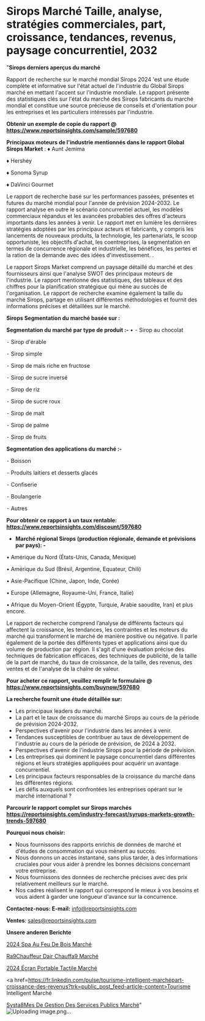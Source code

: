 # Sirops Marché Taille, analyse, stratégies commerciales, part, croissance, tendances, revenus, paysage concurrentiel, 2032

"<strong>Sirops derniers aperçus du marché</strong>

Rapport de recherche sur le marché mondial Sirops 2024 'est une étude complète et informative sur l'état actuel de l'industrie du Global Sirops marché en mettant l'accent sur l'industrie mondiale. Le rapport présente des statistiques clés sur l'état du marché des Sirops fabricants du marché mondial et constitue une source précieuse de conseils et d'orientation pour les entreprises et les particuliers intéressés par l'industrie.

<strong>Obtenir un exemple de copie du rapport @ <a href=https://www.reportsinsights.com/sample/597680>https://www.reportsinsights.com/sample/597680</a></strong>

<strong>Principaux moteurs de l'industrie mentionnés dans le rapport Global Sirops Market</strong> :
♦ Aunt Jemima

♦ Hershey

♦ Sonoma Syrup

♦ DaVinci Gourmet

Le rapport de recherche basé sur les performances passées, présentes et futures du marché mondial pour l'année de prévision 2024-2032. Le rapport analyse en outre le scénario concurrentiel actuel, les modèles commerciaux répandus et les avancées probables des offres d'acteurs importants dans les années à venir. Le rapport met en lumière les dernières stratégies adoptées par les principaux acteurs et fabricants, y compris les lancements de nouveaux produits, la technologie, les partenariats, le scoop opportuniste, les objectifs d'achat, les coentreprises, la segmentation en termes de concurrence régionale et industrielle, les bénéfices, les pertes et la ration de la demande avec des idées d'investissement. .

Le rapport Sirops Market comprend un paysage détaillé du marché et des fournisseurs ainsi que l'analyse SWOT des principaux moteurs de l'industrie. Le rapport mentionne des statistiques, des tableaux et des chiffres pour la planification stratégique qui mène au succès de l'organisation. Le rapport de recherche examine également la taille du marché Sirops, partage en utilisant différentes méthodologies et fournit des informations précises et détaillées sur le marché.

<strong>Sirops Segmentation du marché basée sur :</strong>

<strong>Segmentation du marché par type de produit :-</strong>
•
⁃ Sirop au chocolat

⁃ Sirop d'érable

⁃ Sirop simple

⁃ Sirop de maïs riche en fructose

⁃ Sirop de sucre inversé

⁃ Sirop de riz

⁃ Sirop de sucre roux

⁃ Sirop de malt

⁃ Sirop de palme

⁃ Sirop de fruits

<strong>Segmentation des applications du marché :-</strong>

⁃ Boisson

⁃ Produits laitiers et desserts glacés

⁃ Confiserie

⁃ Boulangerie

⁃ Autres

<strong>Pour obtenir ce rapport à un taux rentable: <a href=https://www.reportsinsights.com/discount/597680>https://www.reportsinsights.com/discount/597680</a></strong>
<ul>
  <li><strong>Marché régional Sirops (production régionale, demande et prévisions par pays): -</strong></li>
</ul>
• Amérique du Nord (États-Unis, Canada, Mexique)

• Amérique du Sud (Brésil, Argentine, Equateur, Chili)

• Asie-Pacifique (Chine, Japon, Inde, Corée)

• Europe (Allemagne, Royaume-Uni, France, Italie)

• Afrique du Moyen-Orient (Égypte, Turquie, Arabie saoudite, Iran) et plus encore.

Le rapport de recherche comprend l’analyse de différents facteurs qui affectent la croissance, les tendances, les contraintes et les moteurs du marché qui transforment le marché de manière positive ou négative. Il parle également de la portée des différents types et applications ainsi que du volume de production par région. Il s'agit d'une évaluation précise des techniques de fabrication efficaces, des techniques de publicité, de la taille de la part de marché, du taux de croissance, de la taille, des revenus, des ventes et de l'analyse de la chaîne de valeur.

<strong>Pour acheter ce rapport, veuillez remplir le formulaire @   <a href=https://www.reportsinsights.com/buynow/597680>https://www.reportsinsights.com/buynow/597680</a></strong>

<strong>La recherche fournit une étude détaillée sur:</strong>
<ul>
  <li>Les principaux leaders du marché.</li>
  <li>La part et le taux de croissance du marché Sirops au cours de la période de prévision 2024-2032.</li>
  <li>Perspectives d'avenir pour l'industrie dans les années à venir.</li>
  <li>Tendances susceptibles de contribuer au taux de développement de l'industrie au cours de la période de prévision, de 2024 à 2032.</li>
  <li>Perspectives d'avenir de l'industrie Sirops pour la période de prévision.</li>
  <li>Les entreprises qui dominent le paysage concurrentiel dans différentes régions et leurs stratégies appliquées pour acquérir un avantage concurrentiel.</li>
  <li>Les principaux facteurs responsables de la croissance du marché dans les différentes régions.</li>
  <li>Les défis auxquels sont confrontées les entreprises opérant sur le marché international ?</li>
</ul>

<strong>Parcourir le rapport complet sur Sirops marchés <a href=https://reportsinsights.com/industry-forecast/syrups-markets-growth-trends-597680>https://reportsinsights.com/industry-forecast/syrups-markets-growth-trends-597680</a></strong>

<strong>Pourquoi nous choisir:</strong>
<ul>
  <li>Nous fournissons des rapports enrichis de données de marché et d'études de consommation qui vous mènent au succès.</li>
  <li>Nous donnons un accès instantané, sans plus tarder, à des informations cruciales pour vous aider à prendre les bonnes décisions concernant votre entreprise.</li>
  <li>Nous fournissons des données de recherche précises avec des prix relativement meilleurs sur le marché.</li>
  <li>Nos cadres réalisent le rapport qui correspond le mieux à vos besoins et vous aident à garder une longueur d'avance sur la concurrence.</li>
</ul>
<strong>Contactez-nous:
</strong><strong>E-mail:</strong> <a href=mailto:info@reportsinsights.com>info@reportsinsights.com</a>

<strong>Ventes</strong>: <a href=mailto:sales@reportsinsights.com>sales@reportsinsights.com</a>

<strong>Unsere anderen Berichte</strong>

<a href=https://www.linkedin.com/pulse/2024-spa-au-feu-de-bois-march%C3%A9-analyse-et-ixscc/>2024 Spa Au Feu De Bois Marché</a>

<a href=https://www.linkedin.com/pulse/r%C3%A9chauffeur-dair-chauff%C3%A9-march%C3%A9-2024-part-croissance-ilz6c/>Ra9Chauffeur Dair Chauffa9 Marché</a>

<a href=https://www.linkedin.com/pulse/2024-écran-portable-tactile-marché-principaux-gidxc/>2024 Écran Portable Tactile Marché</a>

<a href=https://fr.linkedin.com/pulse/tourisme-intelligent-marchépart-croissance-des-revenus?trk=public_post_feed-article-content>Tourisme Intelligent Marché</a>

<a href=https://www.linkedin.com/pulse/syst%C3%A8mes-de-gestion-des-services-publics-march%C3%A9-w1zgf/>Systa8Mes De Gestion Des Services Publics Marché</a>"
![Uploading image.png…]()
